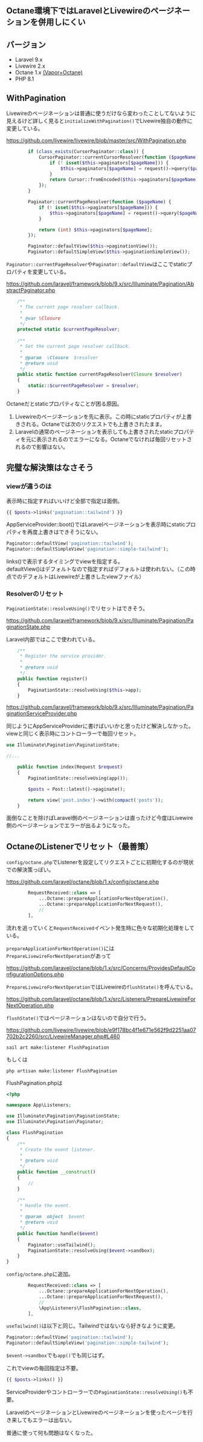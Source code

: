Octane環境下ではLaravelとLivewireのページネーションを併用しにくい
----

## バージョン
- Laravel 9.x
- Livewire 2.x
- Octane 1.x [(Vapor+Octane)](https://docs.vapor.build/1.0/projects/environments.html#octane)
- PHP 8.1

## WithPagination
Livewireのページネーションは普通に使うだけなら変わったことしてないように見えるけど詳しく見ると`initializeWithPagination()`でLivewire独自の動作に変更している。  

https://github.com/livewire/livewire/blob/master/src/WithPagination.php

```php
        if (class_exists(CursorPaginator::class)) {
            CursorPaginator::currentCursorResolver(function ($pageName){
                if (! isset($this->paginators[$pageName])) {
                    $this->paginators[$pageName] = request()->query($pageName, '');
                }
                return Cursor::fromEncoded($this->paginators[$pageName]);
            });
        }

        Paginator::currentPageResolver(function ($pageName) {
            if (! isset($this->paginators[$pageName])) {
                $this->paginators[$pageName] = request()->query($pageName, 1);
            }

            return (int) $this->paginators[$pageName];
        });

        Paginator::defaultView($this->paginationView());
        Paginator::defaultSimpleView($this->paginationSimpleView());
```

`Paginator::currentPageResolver`や`Paginator::defaultView`はここでstaticプロパティを変更している。

https://github.com/laravel/framework/blob/9.x/src/Illuminate/Pagination/AbstractPaginator.php

```php
    /**
     * The current page resolver callback.
     *
     * @var \Closure
     */
    protected static $currentPageResolver;
    
    /**
     * Set the current page resolver callback.
     *
     * @param  \Closure  $resolver
     * @return void
     */
    public static function currentPageResolver(Closure $resolver)
    {
        static::$currentPageResolver = $resolver;
    }
```

Octaneだとstaticプロパティなことが困る原因。

1. Livewireのページネーションを先に表示。この時にstaticプロパティが上書きされる。Octaneでは次のリクエストでも上書きされたまま。
2. Laravelの通常のページネーションを表示しても上書きされたstaticプロパティを元に表示されるのでエラーになる。Octaneでなければ毎回リセットされるので影響はない。

## 完璧な解決策はなさそう

### viewが違うのは
表示時に指定すればいいけど全部で指定は面倒。
```php
{{ $posts->links('pagination::tailwind') }}
```

AppServiceProvider::boot()ではLaravelページネーションを表示時にstaticプロパティを再度上書きはできそうにない。
```php
Paginator::defaultView('pagination::tailwind');
Paginator::defaultSimpleView('pagination::simple-tailwind');
```

links()で表示するタイミングでviewを指定する。  
defaultView()はデフォルトなので指定すればデフォルトは使われない。（この時点でのデフォルトはLivewireが上書きしたviewファイル）

### Resolverのリセット
`PaginationState::resolveUsing()`でリセットはできそう。

https://github.com/laravel/framework/blob/9.x/src/Illuminate/Pagination/PaginationState.php

Laravel内部ではここで使われている。
```php
    /**
     * Register the service provider.
     *
     * @return void
     */
    public function register()
    {
        PaginationState::resolveUsing($this->app);
    }
```

https://github.com/laravel/framework/blob/9.x/src/Illuminate/Pagination/PaginationServiceProvider.php

同じようにAppServiceProviderに書けばいいかと思ったけど解決しなかった。  
viewと同じく表示時にコントローラーで毎回リセット。

```php
use Illuminate\Pagination\PaginationState;

//...

    public function index(Request $request)
    {
        PaginationState::resolveUsing(app());

        $posts = Post::latest()->paginate();

        return view('post.index')->with(compact('posts'));
    }
```

面倒なことを除けばLaravel側のページネーションは直ったけど今度はLivewire側のページネーションでエラーが出るようになった。

## OctaneのListenerでリセット（最善策）
`config/octane.php`でListenerを設定してリクエストごとに初期化するのが現状での解決策っぽい。

https://github.com/laravel/octane/blob/1.x/config/octane.php

```php
        RequestReceived::class => [
            ...Octane::prepareApplicationForNextOperation(),
            ...Octane::prepareApplicationForNextRequest(),
            //
        ],
```

流れを追っていくと`RequestReceived`イベント発生時に色々な初期化処理をしている。

`prepareApplicationForNextOperation()`には`PrepareLivewireForNextOperation`があって

https://github.com/laravel/octane/blob/1.x/src/Concerns/ProvidesDefaultConfigurationOptions.php

`PrepareLivewireForNextOperation`ではLivewireの`flushState()`を呼んでいる。

https://github.com/laravel/octane/blob/1.x/src/Listeners/PrepareLivewireForNextOperation.php

`flushState()`ではページネーションはないので自分で行う。

https://github.com/livewire/livewire/blob/e9f178bc4f1e671e562f9d2251aa07702b2c2260/src/LivewireManager.php#L460

```
sail art make:listener FlushPagination
```
もしくは
```
php artisan make:listener FlushPagination
```

FlushPagination.phpは

```php
<?php

namespace App\Listeners;

use Illuminate\Pagination\PaginationState;
use Illuminate\Pagination\Paginator;

class FlushPagination
{
    /**
     * Create the event listener.
     *
     * @return void
     */
    public function __construct()
    {
        //
    }

    /**
     * Handle the event.
     *
     * @param  object  $event
     * @return void
     */
    public function handle($event)
    {
        Paginator::useTailwind();
        PaginationState::resolveUsing($event->sandbox);
    }
}
```

`config/octane.php`に追加。

```php
        RequestReceived::class => [
            ...Octane::prepareApplicationForNextOperation(),
            ...Octane::prepareApplicationForNextRequest(),
            //
            \App\Listeners\FlushPagination::class,
        ],
```

`useTailwind()`は以下と同じ。Tailwindではないなら好きなように変更。

```php
Paginator::defaultView('pagination::tailwind');
Paginator::defaultSimpleView('pagination::simple-tailwind');
```

`$event->sandbox`でも`app()`でも同じはず。

これでviewの毎回指定は不要。
```php
{{ $posts->links() }}
```

ServiceProviderやコントローラーでの`PaginationState::resolveUsing()`も不要。

LaravelのページネーションとLivewireのページネーションを使ったページを行き来してもエラーは出ない。

普通に使って何も問題はなくなった。
